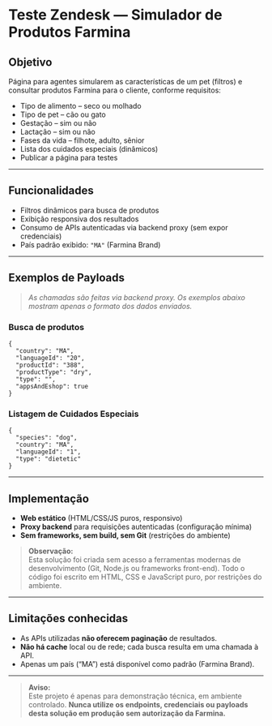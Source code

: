 # Teste Zendesk — Simulador de Produtos Farmina

## Objetivo

Página para agentes simularem as características de um pet (filtros) e consultar produtos Farmina para o cliente, conforme requisitos:

- Tipo de alimento – seco ou molhado
- Tipo de pet – cão ou gato
- Gestação – sim ou não
- Lactação – sim ou não
- Fases da vida – filhote, adulto, sênior
- Lista dos cuidados especiais (dinâmicos)
- Publicar a página para testes

---

## Funcionalidades

- Filtros dinâmicos para busca de produtos
- Exibição responsiva dos resultados
- Consumo de APIs autenticadas via backend proxy (sem expor credenciais)
- País padrão exibido: `"MA"` (Farmina Brand)

---

## Exemplos de Payloads

> *As chamadas são feitas via backend proxy. Os exemplos abaixo mostram apenas o formato dos dados enviados.*

### Busca de produtos

~~~
{
  "country": "MA",
  "languageId": "20",
  "productId": "388",
  "productType": "dry",
  "type": "",
  "appsAndEshop": true
}
~~~

### Listagem de Cuidados Especiais

~~~
{
  "species": "dog",
  "country": "MA",
  "languageId": "1",
  "type": "dietetic"
}
~~~

---

## Implementação

- **Web estático** (HTML/CSS/JS puros, responsivo)
- **Proxy backend** para requisições autenticadas (configuração mínima)
- **Sem frameworks, sem build, sem Git** (restrições do ambiente)

> **Observação:**  
> Esta solução foi criada sem acesso a ferramentas modernas de desenvolvimento (Git, Node.js ou frameworks front-end). Todo o código foi escrito em HTML, CSS e JavaScript puro, por restrições do ambiente.

---

## Limitações conhecidas

- As APIs utilizadas **não oferecem paginação** de resultados.
- **Não há cache** local ou de rede; cada busca resulta em uma chamada à API.
- Apenas um país (“MA”) está disponível como padrão (Farmina Brand).

---

> **Aviso:**  
> Este projeto é apenas para demonstração técnica, em ambiente controlado. **Nunca utilize os endpoints, credenciais ou payloads desta solução em produção sem autorização da Farmina.**
